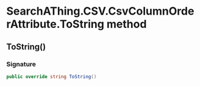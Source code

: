 # SearchAThing.CSV.CsvColumnOrderAttribute.ToString method
## ToString()
### Signature
```csharp
public override string ToString()
```
